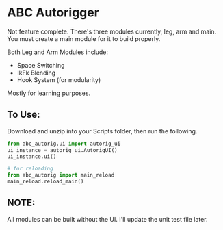 # ABC Autorigger
Not feature complete. There's three modules currently, leg, arm and main.
You must create a main module for it to build properly.

Both Leg and Arm Modules include:
- Space Switching
- IkFk Blending
- Hook System (for modularity)

Mostly for learning purposes.

## To Use:
Download and unzip into your Scripts folder, then run the following.
~~~ python
from abc_autorig.ui import autorig_ui
ui_instance = autorig_ui.AutorigUI()
ui_instance.ui()

# for reloading
from abc_autorig import main_reload
main_reload.reload_main()
~~~
## NOTE:
All modules can be built without the UI. I'll update the unit test file later.
